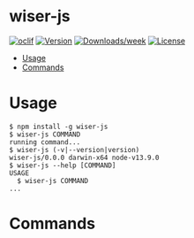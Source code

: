 wiser-js
========



[![oclif](https://img.shields.io/badge/cli-oclif-brightgreen.svg)](https://oclif.io)
[![Version](https://img.shields.io/npm/v/wiser-js.svg)](https://npmjs.org/package/wiser-js)
[![Downloads/week](https://img.shields.io/npm/dw/wiser-js.svg)](https://npmjs.org/package/wiser-js)
[![License](https://img.shields.io/npm/l/wiser-js.svg)](https://github.com/yukinagae/wiser-js/blob/master/package.json)

<!-- toc -->
* [Usage](#usage)
* [Commands](#commands)
<!-- tocstop -->
# Usage
<!-- usage -->
```sh-session
$ npm install -g wiser-js
$ wiser-js COMMAND
running command...
$ wiser-js (-v|--version|version)
wiser-js/0.0.0 darwin-x64 node-v13.9.0
$ wiser-js --help [COMMAND]
USAGE
  $ wiser-js COMMAND
...
```
<!-- usagestop -->
# Commands
<!-- commands -->

<!-- commandsstop -->
